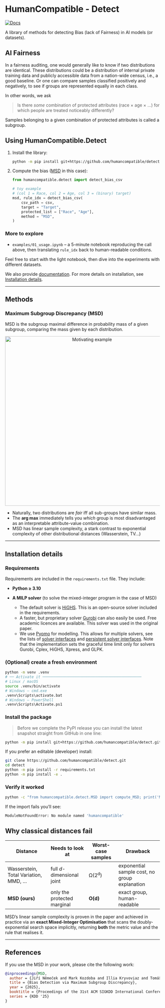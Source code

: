 # HumanCompatible - Detect

[![Docs](https://readthedocs.org/projects/humancompatible-detect/badge/?version=latest)](https://humancompatible-detect.readthedocs.io/en/latest)

A library of methods for detecting Bias (lack of Fairness) in AI models (or datasets).

## AI Fairness

In a fairness auditing, one would generally like to know if two distributions are identical.
These distributions could be a distribution of internal private training data and publicly accessible data from a nation-wide census, i.e., a good baseline.
Or one can compare samples classified positively and negatively, to see if groups are represented equally in each class.

In other words, we ask

> Is there _some_ combination of protected attributes (race × age × …) for which people are treated noticeably differently?

Samples belonging to a given combination of protected attributes is called a subgroup.

<!-- Formally, let

* **X** ∈ ℝ<sup>d</sup> be the feature space,
* **P** and **Q** two distributions we want to compare (e.g. training vs census, positives vs negatives),
* **𝒫** ⊂ {1,…,d} the indices of *protected* features (age, sex, race, …).

A **sub-group** *S* is all samples whose protected attributes take one fixed value each.
We must consider every such intersection – their number is exponential in |𝒫|.
 -->

## Using HumanCompatible.Detect

1. Install the library:
   ```bash
   python -m pip install git+https://github.com/humancompatible/detect.git
   ```
2. Compute the bias ([MSD](#maximum-subgroup-discrepancy-msd) in this case):

   ```python
   from humancompatible.detect import detect_bias_csv

   # toy example
   # (col 1 = Race, col 2 = Age, col 3 = (binary) target)
   msd, rule_idx = detect_bias_csv(
       csv_path = csv,
       target = "Target",
       protected_list = ["Race", "Age"],
       method = "MSD",
   )
   ```

### More to explore

- `examples/01_usage.ipynb` – a 5-minute notebook reproducing the call above,
  then translating `rule_idx` back to human-readable conditions.

Feel free to start with the light notebook, then dive into the experiments with different datasets.

We also provide [documentation](https://humancompatible-detect.readthedocs.io/en/latest/detect.MSD.html). For more details on installation, see [Installation details](#installation-details).

---

## Methods

### Maximum Subgroup Discrepancy (MSD)

MSD is the subgroup maximal difference in probability mass of a given subgroup, comparing the mass given by each distribution.

<div align="center">
  <img src="images/motivation_MSD.png" alt="Motivating example" width="550"/>
</div>

<!-- ```math

\text{MSD}(P,Q;\,𝒫)=
\max_{S\;\text{sub-group on }𝒫}\;
\bigl|\;P(S)-Q(S)\;\bigr|.

``` -->

- Naturally, two distributions are _fair_ iff all sub-groups have similar mass.
- The **arg max** immediately tells you _which_ group is most disadvantaged as an interpretable attribute-value combination.
- MSD has linear sample complexity, a stark contrast to exponential complexity of other distributional distances (Wasserstein, TV...)

---

## Installation details

### Requirements

Requirements are included in the `requirements.txt` file. They include:

- **Python ≥ 3.10**

- **A MILP solver** (to solve the mixed-integer program in the case of MSD)
  - The default solver is [HiGHS](https://highs.dev/). This is an open-source solver included in the requirements.
  - A faster, but proprietary solver [Gurobi](https://www.gurobi.com/) can also easily be used. Free academic licences are available. This solver was used in the original paper.
  - We use [Pyomo](https://pyomo.readthedocs.io/) for modelling. This allows for multiple solvers, see the lists of [solver interfaces](https://pyomo.readthedocs.io/en/stable/reference/topical/solvers/index.html) and [persistent solver interfaces](https://pyomo.readthedocs.io/en/stable/reference/topical/appsi/appsi.html). Note that the implementation sets the graceful time limit only for solvers Gurobi, Cplex, HiGHS, Xpress, and GLPK.

### (Optional) create a fresh environment

```bash
python -m venv .venv
# ── Activate it ─────────────────────────────────────────────
# Linux / macOS
source .venv/bin/activate
# Windows – cmd.exe
.venv\Scripts\activate.bat
# Windows – PowerShell
.venv\Scripts\Activate.ps1
```

### Install the package

> Before we complete the PyPI release you can install the latest snapshot straight from GitHub in one line:

```bash
python -m pip install git+https://github.com/humancompatible/detect.git
```

If you prefer an editable (developer) install:

```bash
git clone https://github.com/humancompatible/detect.git
cd detect
python -m pip install -r requirements.txt
python -m pip install -e .
```

### Verify it worked

```bash
python -c "from humancompatible.detect.MSD import compute_MSD; print('MSD imported OK')"
```

If the import fails you’ll see:

```bash
ModuleNotFoundError: No module named 'humancompatible'
```

## Why classical distances fail

| Distance                             | Needs to look at            | Worst-case samples | Drawback                                      |
| ------------------------------------ | --------------------------- | ------------------ | --------------------------------------------- |
| Wasserstein, Total Variation, MMD, … | full _d_-dimensional joint  | Ω(2<sup>d</sup>)   | exponential sample cost, no group explanation |
| **MSD (ours)**                       | only the protected marginal | **O(d)**           | exact group, human-readable                   |

MSD’s linear sample complexity is proven in the paper and achieved in practice via an **exact Mixed-Integer Optimisation** that scans the doubly-exponential search space implicitly, returning **both** the metric value and the rule that realises it.

---

## References

If you use the MSD in your work, please cite the following work:

```bibtex
@inproceedings{MSD,
  author = {Jiří Němeček and Mark Kozdoba and Illia Kryvoviaz and Tomáš Pevný and Jakub Mareček},
  title = {Bias Detection via Maximum Subgroup Discrepancy},
  year = {2025},
  booktitle = {Proceedings of the 31st ACM SIGKDD International Conference on Knowledge Discovery \& Data Mining},
  series = {KDD '25}
}
```
